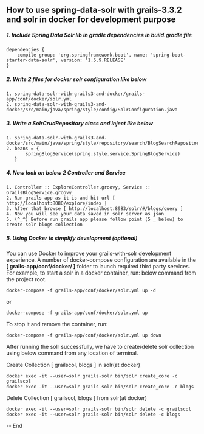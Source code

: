 ## How to use spring-data-solr with grails-3.3.2 and solr in docker for development purpose

##### 1. Include Spring Data Solr lib in gradle dependencies in build.gradle file

    dependencies {
        compile group: 'org.springframework.boot', name: 'spring-boot-starter-data-solr', version: '1.5.9.RELEASE'
    }

##### 2. Write 2 files for docker solr configuration like below
    1. spring-data-solr-with-grails3-and-docker/grails-app/conf/docker/solr.yml
    2. spring-data-solr-with-grails3-and-docker/src/main/java/spring/style/config/SolrConfiguration.java

##### 3. Write a SolrCrudRepository class and inject like below
    1. spring-data-solr-with-grails3-and-docker/src/main/java/spring/style/repository/search/BlogSearchRepository.java
    2. beans = {
           springBlogService(spring.style.service.SpringBlogService)
       }

##### 4. Now look on below 2 Controller and Service
    1. Controller :: ExploreController.groovy, Service :: GrailsBlogService.groovy 
    2. Run grails app as it is and hit url [ http://localhost:8080/explore/index ] 
    3. After that browse [ http://localhost:8983/solr/#/blogs/query ] 
    4. Now you will see your data saved in solr server as json 
    5. (^_^) Before run grails app please follow point (5 _ below) to create solr blogs collection 

##### 5. Using Docker to simplify development (optional)

You can use Docker to improve your grails-with-solr development experience. A number of docker-compose configuration are available in the **[ grails-app/conf/docker/ ]** folder to launch required third party services.
For example, to start a solr in a docker container, run: below command from the project root.

    docker-compose -f grails-app/conf/docker/solr.yml up -d

or

    docker-compose -f grails-app/conf/docker/solr.yml up

To stop it and remove the container, run:

    docker-compose -f grails-app/conf/docker/solr.yml up down
    
After running the solr successfully, we have to create/delete solr collection using below command from any location of terminal.

Create Collection [ grailscol, blogs ] in solr(at docker)

    docker exec -it --user=solr grails-solr bin/solr create_core -c grailscol
    docker exec -it --user=solr grails-solr bin/solr create_core -c blogs
    
Delete Collection [ grailscol, blogs ] from solr(at docker)

    docker exec -it --user=solr grails-solr bin/solr delete -c grailscol
    docker exec -it --user=solr grails-solr bin/solr delete -c blogs

-- End   





